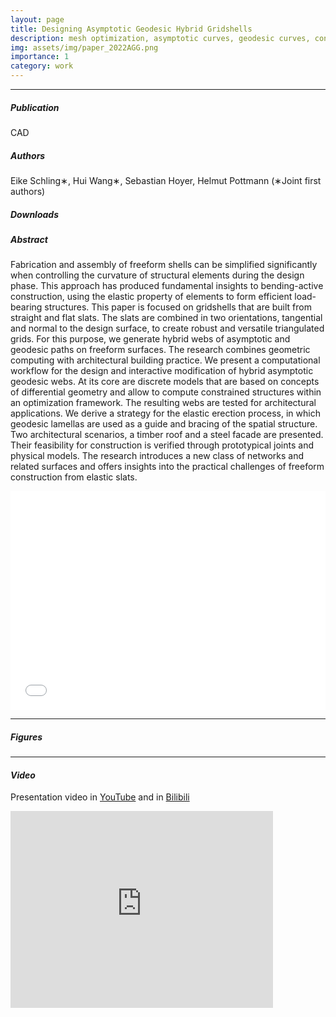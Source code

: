 ```yaml
---
layout: page
title: Designing Asymptotic Geodesic Hybrid Gridshells
description: mesh optimization, asymptotic curves, geodesic curves, construction-aware design, elastic gridshells
img: assets/img/paper_2022AGG.png
importance: 1
category: work
---
```


------
##### <i class='fas fa-folder-open'>**Publication**</i><br/>
CAD

##### <i class='fas fa-laugh-beam'>**Authors**</i><br/>
Eike Schling∗, Hui Wang∗, Sebastian Hoyer, Helmut Pottmann 
(∗Joint first authors)

##### <i class='fas fa-download'>**Downloads**</i>

<!-- [paper](https://www.geometrie.tuwien.ac.at/geom/ig/publications/geodesic/geodesic.pdf) -->

<!-- <iframe src="https://www.geometrie.tuwien.ac.at/geom/ig/publications/geodesic/geodesic.pdf#toolbar=0" 
width="100%" height=400 frameborder="0" style="border: none;">
</iframe> -->

##### <i class='fas fa-align-justify'>**Abstract**</i>
Fabrication and assembly of freeform shells can be simplified significantly when controlling the curvature of structural elements during the design phase. This approach has produced fundamental insights to bending-active construction, using the elastic property of elements to form efficient load-bearing structures. This paper is focused on gridshells that are built from straight and flat slats. The slats are combined in two orientations, tangential and normal to the design surface, to create robust and versatile triangulated grids. For this purpose, we generate hybrid webs of asymptotic and geodesic paths on freeform surfaces. The research combines geometric computing with architectural building practice. We present a computational workflow for the design and interactive modification of hybrid asymptotic geodesic webs. At its core are discrete models that are based on concepts of differential geometry and allow to compute constrained structures within an optimization framework. The resulting webs are tested for architectural applications. We derive a strategy for the elastic erection process, in which geodesic lamellas are used as a guide and bracing of the spatial structure. Two architectural scenarios, a timber roof and a steel facade are presented. Their feasibility for construction is verified through prototypical joints and physical models. The research introduces a new class of networks and related surfaces and offers insights into the practical challenges of freeform construction from elastic slats.


<iframe src="/assets/pdf/slides/2022-AG-Hui.pdf#toolbar=0" 
width="100%" height=350 frameborder="0" style="border: none;">
</iframe>

------

##### <i class='far fa-images'>**Figures**</i>


------

#### <i class='fab fa-youtube'>**Video**</i> 

Presentation video in [YouTube](https://www.youtube.com/watch?v=jyjE0wSNoHw) and in [Bilibili](https://www.bilibili.com/video/BV1Rf4y1Z7yK?spm_id_from=333.999.0.0&vd_source=3fcaaf2fe9f45c94842d7fa553d555be)


<!-- <p align="center">
<iframe width="560" height="315" src="https://www.youtube.com/watch?v=jyjE0wSNoHw" title="Designing Asymptotic Geodesic Hybrid Gridshells" frameborder="0" allow="accelerometer; autoplay; clipboard-write; encrypted-media; gyroscope; picture-in-picture" allowfullscreen></iframe>
</p> -->

<iframe width="420" height="315" src="https://www.youtube.com/watch?v=jyjE0wSNoHw" frameborder="0" allowfullscreen></iframe>